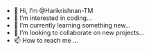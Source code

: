 - 👋 Hi, I’m @Harikrishnan-TM
- 👀 I’m interested in coding...
- 🌱 I’m currently learning something new...
- 💞️ I’m looking to collaborate on new projects...
- 📫 How to reach me ...

<!---
Harikrishnan-TM/Harikrishnan-TM is a ✨ special ✨ repository because its `README.md` (this file) appears on your GitHub profile.
You can click the Preview link to take a look at your changes.
--->
